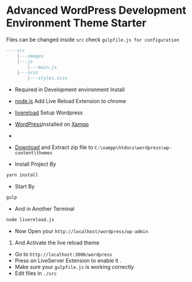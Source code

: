 # Advanced WordPress Development Environment Theme Starter

Files can be changed inside `src` check `gulpfile.js for configuration`
```lua
----src
    |---images
    |---js
        |---main.js
    |---scss
        |---styles.scss
```


- Required in Development environment
Install 
- [node.js](https://nodejs.org/en) 
Add Live Reload Extension to chrome
- [livereload](https://chromewebstore.google.com/detail/livereload/jnihajbhpnppcggbcgedagnkighmdlei?hl=eng)
Setup Wordpress
-  [WordPress](https://wordpress.org/download/)Installed on [Xampp](https://www.apachefriends.org/)
- 


- [Download](https://github.com/omarashzeinhom/Advanced-WordPress-Starter) and Extract zip file 
to `C:\xampp\htdocs\wordpress\wp-content\themes`


- Install Project By
```bash
yarn install
```

- Start By

```bash
gulp 
```
- And in Another Terminal 
```bash
node livereload.js
```



- Now Open your `http://localhost/wordpress/wp-admin`
1. And Activate the live reload theme 


- Go to `http://localhost:3000/wordpress`
- Press on LiveServer Extension to enable it .
- Make sure your `gulpfile.js` is working correctly 
- Edit files in `./src`


